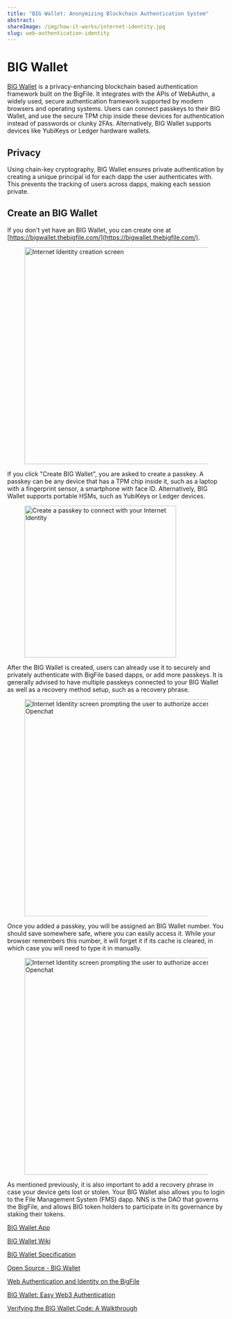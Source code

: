 ```yaml
---
title: "BIG Wallet: Anonymizing Blockchain Authentication System"
abstract:
shareImage: /img/how-it-works/internet-identity.jpg
slug: web-authentication-identity
---
```


# BIG Wallet

[BIG Wallet](https://bigwallet.thebigfile.com/) is a privacy-enhancing blockchain based authentication framework built on the BigFile. It integrates with the APIs of WebAuthn, a widely used, secure authentication framework supported by modern browsers and operating systems. Users can connect passkeys to their BIG Wallet, and use the secure TPM chip inside these devices for authentication instead of passwords or clunky 2FAs. Alternatively, BIG Wallet supports devices like YubiKeys or Ledger hardware wallets.

## Privacy

Using chain-key cryptography, BIG Wallet ensures private authentication by creating a unique principal id for each dapp the user authenticates with. This prevents the tracking of users across dapps, making each session private.

## Create an BIG Wallet

If you don't yet have an BIG Wallet, you can create one at [https://bigwallet.thebigfile.com/](https://bigwallet.thebigfile.com/).

<figure>
<img src="/img/how-it-works/ii-1.webp" alt="Internet Identity creation screen" title="Internet Identity creation screen" align="center" style="height:500px; width: auto" />
</figure> 

If you click "Create BIG Wallet", you are asked to create a passkey. A passkey can be any device that has a TPM chip inside it, such as a laptop with a fingerprint sensor, a smartphone with face ID. Alternatively, BIG Wallet supports portable HSMs, such as YubiKeys or Ledger devices.

<figure>
<img src="/img/how-it-works/ii-2.webp" alt="Create a passkey to connect with your Internet Identity" title="Create a passkey to connect with your Internet Identity" align="center" style="height:350px; width: auto" />
</figure> 


After the BIG Wallet is created, users can already use it to securely and privately authenticate with BigFile based dapps, or add more passkeys. It is generally advised to have multiple passkeys connected to your BIG Wallet as well as a recovery method setup, such as a recovery phrase.

<figure>
<img src="/img/how-it-works/ii-3.webp" alt="Internet Identity screen prompting the user to authorize access to Openchat" title="Internet Identity screen prompting the user to authorize access to Openchat" align="center" style="height:500px; width: auto" />
</figure>

Once you added a passkey, you will be assigned an BIG Wallet number. You should save somewhere safe, where you can easily access it. While your browser remembers this number, it will forget it if its cache is cleared, in which case you will need to type it in manually.

<figure>
<img src="/img/how-it-works/ii-4.webp" alt="Internet Identity screen prompting the user to authorize access to Openchat" title="Internet Identity screen prompting the user to authorize access to Openchat" align="center" style="height:500px; width: auto" />
</figure>

As mentioned previously, it is also important to add a recovery phrase in case your device gets lost or stolen. Your BIG Wallet also allows you to login to the File Management System (FMS) dapp. NNS is the DAO that governs the BigFile, and allows BIG token holders to participate in its governance by staking their tokens.


[BIG Wallet App](https://bigwallet.thebigfile.com/)

[BIG Wallet Wiki](https://wiki.thebigfile.com/wiki/Internet_Computer_wiki#Internet_Identity_Introduction)

[BIG Wallet Specification](https://thebigfile.com/docs/current/references/ii-spec/)

[Open Source - BIG Wallet](https://github.com/thebigfilecom/big-wallet)

[Web Authentication and Identity on the BigFile](https://medium.com/)

[BIG Wallet: Easy Web3 Authentication](https://medium.com/)

[Verifying the BIG Wallet Code: A Walkthrough](https://medium.com/)